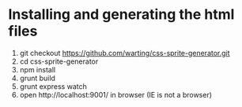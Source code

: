 # Installing and generating the html files

1. git checkout https://github.com/warting/css-sprite-generator.git
2. cd css-sprite-generator
3. npm install
4. grunt build
5. grunt express watch
6. open http://localhost:9001/ in browser (IE is not a browser)